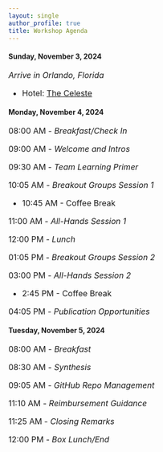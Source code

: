 ```yaml
---
layout: single
author_profile: true
title: Workshop Agenda
---
```


#### Sunday, November 3, 2024
<p></p>
<p style="font-size: 16px;"><i>Arrive in Orlando, Florida</i></p>
<ul style="font-size: 16px;"> <li>Hotel: <a href="https://thecelestehotel.com/">The Celeste</a></li></ul>

#### Monday, November 4, 2024
<p></p>
<p style="font-size: 16px;">08:00 AM - <i>Breakfast/Check In</i></p>

<p style="font-size: 16px;">09:00 AM - <i>Welcome and Intros</i></p>

<p style="font-size: 16px;">09:30 AM - <i>Team Learning Primer</i></p>

<p style="font-size: 16px;">10:05 AM - <i>Breakout Groups Session 1</i></p>

<ul style="font-size: 16px;"> <li>10:45 AM - Coffee Break</li></ul>

<p style="font-size: 16px;">11:00 AM - <i>All-Hands Session 1</i></p>

<p style="font-size: 16px;">12:00 PM - <i>Lunch</i></p>

<p style="font-size: 16px;">01:05 PM - <i>Breakout Groups Session 2</i></p>

<p style="font-size: 16px;">03:00 PM - <i>All-Hands Session 2</i></p>

<ul style="font-size: 16px;"> <li>2:45 PM - Coffee Break</li></ul>

<p style="font-size: 16px;">04:05 PM - <i>Publication Opportunities</i></p>

#### Tuesday, November 5, 2024
<p></p>
<p style="font-size: 16px;">08:00 AM - <i>Breakfast</i></p>

<p style="font-size: 16px;">08:30 AM - <i>Synthesis</i></p>

<p style="font-size: 16px;">09:05 AM - <i>GitHub Repo Management</i></p>

<p style="font-size: 16px;">11:10 AM - <i>Reimbursement Guidance</i></p>

<p style="font-size: 16px;">11:25 AM - <i>Closing Remarks</i></p>

<p style="font-size: 16px;">12:00 PM - <i>Box Lunch/End</i></p>


